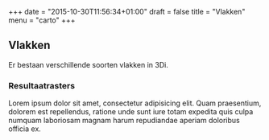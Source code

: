 +++
date = "2015-10-30T11:56:34+01:00"
draft = false
title = "Vlakken"
menu = "carto"
+++

Vlakken
-------

Er bestaan verschillende soorten vlakken in 3Di. 

<div class="panel panel-default">
  <div class="panel-heading">
    <h3 class="panel-title">Resultaatrasters</h3>
  </div>
  <div class="panel-body">
    Lorem ipsum dolor sit amet, consectetur adipisicing elit. Quam praesentium, dolorem est repellendus, ratione unde sunt iure totam expedita quis culpa numquam laboriosam magnam harum repudiandae aperiam doloribus officia ex.
  </div>
</div>